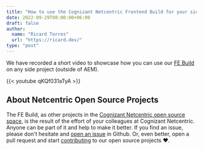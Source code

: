 ```yaml
---
title: "How to use the Cognizant Netcentric Frontend Build for your side projects"
date: 2022-09-29T08:00:00+06:00
draft: false
author:
  name: "Ricard Torres"
  url: "https://ricard.dev/"
type: "post"
---
```


We have recorded a short video to showcase how you can use our [FE Build](https://github.com/Netcentric/fe-build/) on any side project (outside of AEM).

{{< youtube qKQf031aTyA >}}

## About Netcentric Open Source Projects

The FE Build, as other projects in the [Cognizant Netcentric open source space](https://github.com/Netcentric), is the result of the effort of your colleagues at Cognizant Netcentric. Anyone can be part of it and help to make it better. If you find an issue, please don't hesitate and [open an issue](https://github.com/Netcentric/fe-build/issues) in Github. Or, even better, open a pull request and start [contributing](https://github.com/Netcentric/fe-build/blob/main/docs/CONTRIBUTING.md) to our open source projects ❤️.
